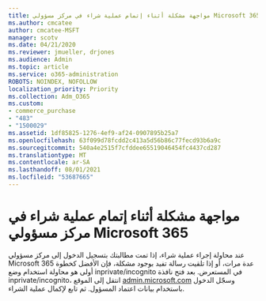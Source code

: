 ```yaml
---
title: مواجهة مشكلة أثناء إتمام عملية شراء في مركز مسؤولي Microsoft 365
ms.author: cmcatee
author: cmcatee-MSFT
manager: scotv
ms.date: 04/21/2020
ms.reviewer: jmueller, drjones
ms.audience: Admin
ms.topic: article
ms.service: o365-administration
ROBOTS: NOINDEX, NOFOLLOW
localization_priority: Priority
ms.collection: Adm_O365
ms.custom:
- commerce_purchase
- "483"
- "1500029"
ms.assetid: 1df85825-1276-4ef9-af24-0907895b25a7
ms.openlocfilehash: 63f099d78fcdd2c413a5d56b86c77fecd93b6a9c
ms.sourcegitcommit: 540a4e2515f7cfddee65519046454fc4437cd287
ms.translationtype: MT
ms.contentlocale: ar-SA
ms.lasthandoff: 08/01/2021
ms.locfileid: "53687665"
---
```

# <a name="trouble-completing-a-purchase-in-the-microsoft-365-admin-center"></a>مواجهة مشكلة أثناء إتمام عملية شراء في مركز مسؤولي Microsoft 365

عند محاولة إجراء عملية شراء، إذا تمت مطالبتك بتسجيل الدخول إلى مركز مسؤولي Microsoft 365 عدة مرات، أو إذا تلقيت رسالة تفيد بوجود مشكلة، فإن الأفضل كخطوة أولى هو محاولة استخدام وضع inprivate/incognito في المستعرض. بعد فتح نافذة inprivate/incognito، انتقل إلى الموقع [admin.microsoft.com](https://admin.microsoft.com) وسجّل الدخول باستخدام بيانات اعتماد المسؤول. ثم تابع لإكمال عملية الشراء.